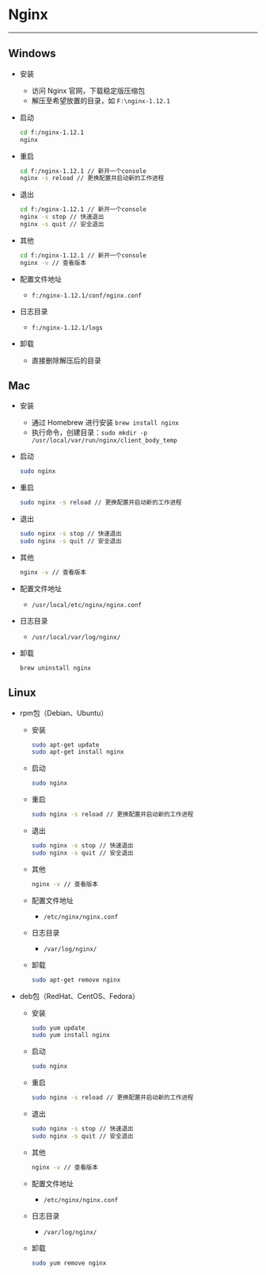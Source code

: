 # Nginx
***

## Windows
* 安装
    * 访问 Nginx 官网，下载稳定版压缩包
    * 解压至希望放置的目录，如 `F:\nginx-1.12.1`

* 启动
    ```bash
    cd f:/nginx-1.12.1
    nginx
    ```

* 重启
    ```bash
    cd f:/nginx-1.12.1 // 新开一个console
    nginx -s reload // 更换配置并启动新的工作进程
    ```

* 退出
    ```bash
    cd f:/nginx-1.12.1 // 新开一个console
    nginx -s stop // 快速退出
    nginx -s quit // 安全退出
    ```
    
* 其他
    ```bash
    cd f:/nginx-1.12.1 // 新开一个console
    nginx -v // 查看版本
    ```

* 配置文件地址
    * `f:/nginx-1.12.1/conf/nginx.conf`

* 日志目录
    * `f:/nginx-1.12.1/logs`

* 卸载
    * 直接删除解压后的目录

## Mac
* 安装
    * 通过 Homebrew 进行安装 `brew install nginx`
    * 执行命令，创建目录：`sudo mkdir -p /usr/local/var/run/nginx/client_body_temp`

* 启动
    ```bash
    sudo nginx
    ```

* 重启
    ```bash
    sudo nginx -s reload // 更换配置并启动新的工作进程
    ```

* 退出
    ```bash
    sudo nginx -s stop // 快速退出
    sudo nginx -s quit // 安全退出
    ```

* 其他
    ```bash
    nginx -v // 查看版本
    ```

* 配置文件地址
    * `/usr/local/etc/nginx/nginx.conf`

* 日志目录
    * `/usr/local/var/log/nginx/`

* 卸载
    ```bash
    brew uninstall nginx
    ```

## Linux
* rpm包（Debian、Ubuntu）
    * 安装
        ```bash
        sudo apt-get update
        sudo apt-get install nginx
        ```

    * 启动
        ```bash
        sudo nginx
        ```

    * 重启
        ```bash
        sudo nginx -s reload // 更换配置并启动新的工作进程
        ```

    * 退出
        ```bash
        sudo nginx -s stop // 快速退出
        sudo nginx -s quit // 安全退出
        ```

    * 其他
        ```bash
        nginx -v // 查看版本
        ```

    * 配置文件地址
        * `/etc/nginx/nginx.conf`

    * 日志目录
        * `/var/log/nginx/`

    * 卸载
        ```bash
        sudo apt-get remove nginx
        ```

* deb包（RedHat、CentOS、Fedora）
    * 安装
        ```bash
        sudo yum update
        sudo yum install nginx
        ```

    * 启动
        ```bash
        sudo nginx
        ```

    * 重启
        ```bash
        sudo nginx -s reload // 更换配置并启动新的工作进程
        ```

    * 退出
        ```bash
        sudo nginx -s stop // 快速退出
        sudo nginx -s quit // 安全退出
        ```

    * 其他
        ```bash
        nginx -v // 查看版本
        ```

    * 配置文件地址
        * `/etc/nginx/nginx.conf`

    * 日志目录
        * `/var/log/nginx/`

    * 卸载
        ```bash
        sudo yum remove nginx
        ```

